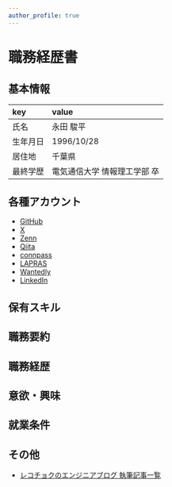 ```yaml
---
author_profile: true
---
```


# 職務経歴書

## 基本情報

| key | value |
| :-- | :-- |
| 氏名 | 永田 駿平 |
| 生年月日 | 1996/10/28 |
| 居住地 | 千葉県 |
| 最終学歴 | 電気通信大学 情報理工学部 卒 |

## 各種アカウント

- [GitHub](https://github.com/shumpei-nagata)
- [X](https://twitter.com/shumpei_nagata)
- [Zenn](https://zenn.dev/shumpei_nagata)
- [Qiita](https://qiita.com/shumpei_nagata)
- [connpass](https://connpass.com/user/shumpei_nagata)
- [LAPRAS](https://lapras.com/public/HQULZDW)
- [Wantedly](https://jp.wantedly.com/users/133033270)
- [LinkedIn](https://www.linkedin.com/in/shumpei-nagata)

## 保有スキル

## 職務要約

## 職務経歴

## 意欲・興味

## 就業条件

## その他

- [レコチョクのエンジニアブログ 執筆記事一覧](https://techblog.recochoku.jp/author/shumpei-nagata)
